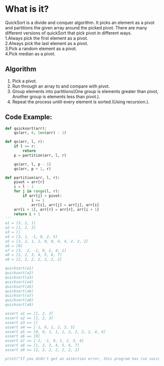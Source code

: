 # What is it?
QuickSort is a divide and conquer algorithm. It picks an element as a pivot and partitions the given array around the picked pivot. There are many different versions of quickSort that pick pivot in different ways.   
1.Always pick the first element as a pivot.    
2.Always pick the last element as a pivot.  
3.Pick a random element as a pivot.  
4.Pick median as a pivot.  


## Algorithm
1. Pick a pivot.  
2. Run through an array to and compare with pivot.   
3. Group elements into partitions(One group is elements greater than pivot, Another group is elements less than pivot.).  
4. Repeat the process untill every element is sorted.(Using recursion.).  


## Code Example:

```python
def quicksort(arr):
    qs(arr, 0, len(arr) - 1)

def qs(arr, l, r):
    if l >= r:
        return
    p = partition(arr, l, r)

    qs(arr, l, p - 1)
    qs(arr, p + 1, r)

def partition(arr, l, r):
    pivot = arr[r]
    i = l - 1
    for j in range(l, r):
        if arr[j] < pivot:
            i += 1
            arr[i], arr[j] = arr[j], arr[i]
    arr[i + 1], arr[r] = arr[r], arr[i + 1]
    return i + 1
'''
a1 = [3, 2, 1]
a2 = [1, 2, 3]
a3 = []
a4 = [3, 1, -1, 0, 2, 5]
a5 = [2, 2, 1, 1, 0, 0, 4, 4, 2, 2, 2]
a6 = [0]
a7 = [3, -2, -1, 0, 2, 4, 1]
a8 = [1, 2, 3, 4, 5, 6, 7]
a9 = [2, 2, 2, 2, 2, 2, 2]

quicksort(a1)
quicksort(a2)
quicksort(a3)
quicksort(a4)
quicksort(a5)
quicksort(a6)
quicksort(a7)
quicksort(a8)
quicksort(a9)

assert a1 == [1, 2, 3]
assert a2 == [1, 2, 3]
assert a3 == []
assert a4 == [-1, 0, 1, 2, 3, 5]
assert a5 == [0, 0, 1, 1, 2, 2, 2, 2, 2, 4, 4]
assert a6 == [0]
assert a7 == [-2, -1, 0, 1, 2, 3, 4]
assert a8 == [1, 2, 3, 4, 5, 6, 7]
assert a9 == [2, 2, 2, 2, 2, 2, 2]

print("If you didn't get an assertion error, this program has run successfully.")
```
